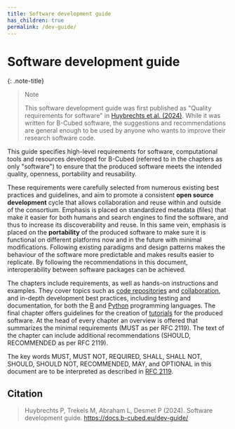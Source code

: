 ```yaml
---
title: Software development guide
has_children: true
permalink: /dev-guide/
---
```


# Software development guide

{: .note-title}
> Note
> 
> This software development guide was first published as "Quality requirements for software" in [Huybrechts et al. (2024)][huybrechts_2024]. While it was written for B-Cubed software, the suggestions and recommendations are general enough to be used by anyone who wants to improve their research software code.

This guide specifies high-level requirements for software, computational tools and resources developed for B-Cubed (referred to in the chapters as only "software") to ensure that the produced software meets the intended quality, openness, portability and reusability.

These requirements were carefully selected from numerous existing best practices and guidelines, and aim to promote a consistent **open source development** cycle that allows collaboration and reuse within and outside of the consortium. Emphasis is placed on standardized metadata (files) that make it easier for both humans and search engines to find the software, and thus to increase its discoverability and reuse. In this same vein, emphasis is placed on the **portability** of the produced software to make sure it is functional on different platforms now and in the future with minimal modifications. Following existing paradigms and design patterns makes the behaviour of the software more predictable and makes results easier to replicate. By following the recommendations in this document, interoperability between software packages can be achieved.

The chapters include requirements, as well as hands-on instructions and examples. They cover topics such as [code repositories](/dev-guide/code-repositories/) and [collaboration](/dev-guide/code-collaboration/), and in-depth development best practices, including testing and documentation, for both the [R](/dev-guide/r/) and [Python](/dev-guide/python/) programming languages. The final chapter offers guidelines for the creation of [tutorials](/dev-guide/tutorials/) for the produced software. At the head of every chapter an overview is offered that summarizes the minimal requirements (MUST as per RFC 2119). The text of the chapter can include additional recommendations (SHOULD, RECOMMENDED as per RFC 2119).

The key words MUST, MUST NOT, REQUIRED, SHALL, SHALL NOT, SHOULD, SHOULD NOT, RECOMMENDED, MAY, and OPTIONAL in this document are to be interpreted as described in [RFC 2119](https://www.rfc-editor.org/rfc/rfc2119).

## Citation

> Huybrechts P, Trekels M, Abraham L, Desmet P (2024). Software development guide. <https://docs.b-cubed.eu/dev-guide/>

[huybrechts_2024]: https://b-cubed.eu/library "Huybrechts P, Trekels M, Abraham L, Desmet P (2024). Quality requirements for software. B3 project deliverable D3.1."
